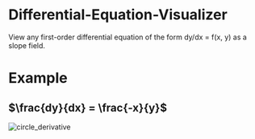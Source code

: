 # Differential-Equation-Visualizer
View any first-order differential equation of the form dy/dx = f(x, y) as a slope field.

# Example
## $\frac{dy}{dx} = \frac{-x}{y}$

![circle_derivative](https://user-images.githubusercontent.com/49791407/178153593-e4d2dbbd-4cfb-4ebb-b060-74bf8aafd124.png)
